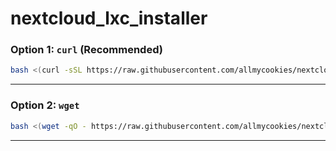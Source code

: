 # nextcloud_lxc_installer


### Option 1: `curl` (Recommended)

```bash
bash <(curl -sSL https://raw.githubusercontent.com/allmycookies/nextcloud_lxc_installer/main/nextcloud_installer.sh)
```

-----

### Option 2: `wget`

```bash
bash <(wget -qO - https://raw.githubusercontent.com/allmycookies/nextcloud_lxc_installer/main/nextcloud_installer.sh)
```

-----
